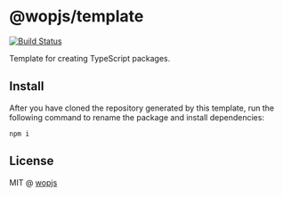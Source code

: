 # @wopjs/template

[![Build Status](https://github.com/wopjs/template/actions/workflows/build.yml/badge.svg)](https://github.com/wopjs/template/actions/workflows/build.yml)

Template for creating TypeScript packages.

## Install

After you have cloned the repository generated by this template, run the following command to rename the package and install dependencies:

```console
npm i
```

## License

MIT @ [wopjs](https://github.com/wopjs)

